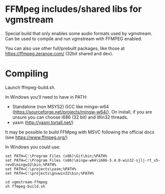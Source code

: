 # FFMpeg includes/shared libs for vgmstream

Special build that only enables some audio formats used by vgmstream.
Can be used to compile and run vgmstream with FFMPEG enabled.

You can also use other full/prebuilt packages, like those at https://ffmpeg.zeranoe.com/ (32bit shared and dev).


# Compiling

Launch ffmpeg-build.sh.

In Windows you'll need to have in PATH:
- Standalone (non MSYS2) GCC like mingw-w64 (https://sourceforge.net/projects/mingw-w64/). On install, if you are unsure you can choose i686 (32 bit) and Win32 threads.
- yasm (http://yasm.tortall.net/)

It may be possible to build FFMpeg with MSVC following the official docs (see https://www.ffmpeg.org/)


In Windows you could use:
```
set PATH=C:\Program Files (x86)\Git\bin;%PATH%
set PATH=C:\Program Files (x86)\mingw-w64\i686-5.4.0-win32-sjlj-rt_v5-rev0\mingw32\bin;%PATH%
set PATH=C:\projects\yasm;%PATH%
set PATH=C:\projects\gnuwin32\bin;%PATH%

cd vgmstream-ffmpeg
sh ffmpeg-build.sh 
```
